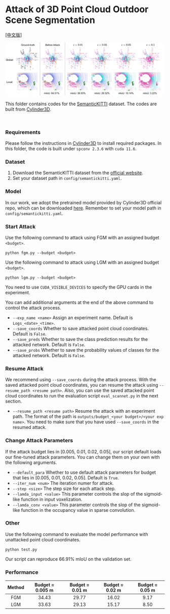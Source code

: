 # Attack of 3D Point Cloud Outdoor Scene Segmentation

[[中文版]](README_zh.md)

<p float="left">
    <img src="../../../img/kitti.png" width="800"/>
</p>

This folder contains codes for the [SemanticKITTI](http://www.semantic-kitti.org/) dataset. The codes are built from [Cylinder3D](https://github.com/xinge008/Cylinder3D).

&nbsp;

### Requirements
Please follow the instructions in [Cylinder3D](https://github.com/xinge008/Cylinder3D) to install required packages. In this folder, the code is built under `spconv 2.3.6` with `cuda 11.6`.

### Dataset

1. Download the SemanticKITTI dataset from the [official website](http://www.semantic-kitti.org/dataset.html#download). 
2. Set your dataset path in `config/semantickitti.yaml`.

### Model

In our work, we adopt the pretrained model provided by Cylinder3D official repo, which can be downloaded [here](https://github.com/xinge008/Cylinder3D#pretrained-models). Remember to set your model path in `config/semantickitti.yaml`.

### Start Attack

Use the following command to attack using FGM with an assigned budget `<budget>`. 
```
python fgm.py --budget <budget>
``` 

Use the following command to attack using LGM with an assigned budget `<budget>`. 
```
python lgm.py --budget <budget>
``` 

You need to use `CUDA_VISIBLE_DEVICES` to specify the GPU cards in the experiment.

You can add additional arguments at the end of the above command to control the attack process.

- `--exp_name <name>` Assign an experiment name. Default is `Logs_<date>_<time>`.
- `--save_coords` Whether to save attacked point cloud coordinates. Default is `False`.
- `--save_preds` Whether to save the class prediction results for the attacked network. Default is `False`.
- `--save_probs` Whether to save the probability values of classes for the attacked network. Default is `False`.

### Resume Attack

We recommend using `--save_coords` during the attack process. With the saved attacked point cloud coordinates, you can resume the attack using `--resume_path <resume path>`. Also, you can use the saved attacked point cloud coordinates to run the evaluation script `eval_scannet.py` in the next section.

- `--resume_path <resume path>` Resume the attack with an experiment path. The format of the path is `outputs/budget_<your budget>/<your exp name>`. You need to make sure that you have used `--save_coords` in the resumed attack.

### Change Attack Parameters

If the attack budget lies in [0.005, 0.01, 0.02, 0.05], our script default loads our fine-tuned attack parameters. You can change them on your own with the following arguments.

- `--default_para` Whether to use default attack parameters for budget that lies in [0.005, 0.01, 0.02, 0.05]. Default is `True`.
- `--iter_num <num>` The iteration numer for attack.
- `--step <size>` The step size for each attack step.
- `--lamda_input <value>` This parameter controls the slop of the sigmoid-like function in input voxelization.
- `--lamda_conv <value>` This parameter controls the slop of the sigmoid-like function in the occupancy value in sparse convolution.

### Other

Use the following command to evaluate the model performance with unattacked point cloud coordinates.

```
python test.py
```

Our script can reproduce 66.91% mIoU on the validation set.

### Performance

| Method | Budget = 0.005 m | Budget = 0.01 m | Budget = 0.02 m | Budget = 0.05 m | 
| :---: | :---: | :---: | :---: | :---: | 
| FGM | 34.43 | 29.77 | 16.02 | 9.17 | 
| LGM | 33.63 | 29.13 | 15.17 | 8.50 | 
